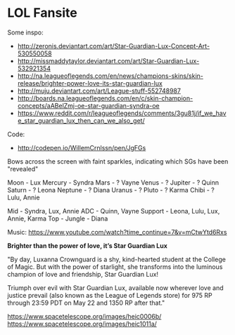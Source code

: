 LOL Fansite
=====================================

Some inspo:
* http://zeronis.deviantart.com/art/Star-Guardian-Lux-Concept-Art-530550058
* http://missmaddytaylor.deviantart.com/art/Star-Guardian-Lux-532921354
* http://na.leagueoflegends.com/en/news/champions-skins/skin-release/brighter-power-love-its-star-guardian-lux
* http://muju.deviantart.com/art/League-stuff-552748987
* http://boards.na.leagueoflegends.com/en/c/skin-champion-concepts/aABelZmj-oe-star-guardian-syndra-oe
* https://www.reddit.com/r/leagueoflegends/comments/3gu81j/if_we_have_star_guardian_lux_then_can_we_also_get/

Code:
* http://codepen.io/WillemCrnlssn/pen/JgFGs

Bows across the screen with faint sparkles, indicating which SGs have been "revealed"

Moon - Lux
Mercury - Syndra
Mars - ? Vayne
Venus - ?
Jupiter - ? Quinn
Saturn - ? Leona
Neptune - ? Diana
Uranus - ?
Pluto - ? Karma
Chibi - ? Lulu, Annie

Mid - Syndra, Lux, Annie
ADC - Quinn, Vayne
Support - Leona, Lulu, Lux, Annie, Karma
Top -
Jungle - Diana

Music:
https://www.youtube.com/watch?time_continue=7&v=mCtwYtd6Rxs

**Brighter than the power of love, it’s Star Guardian Lux**

"By day, Luxanna Crownguard is a shy, kind-hearted student at the College of Magic. But with the power of starlight, she transforms into the luminous champion of love and friendship, Star Guardian Lux!

Triumph over evil with Star Guardian Lux, available now wherever love and justice prevail (also known as the League of Legends store) for 975 RP through 23:59 PDT on May 22 and 1350 RP after that."

https://www.spacetelescope.org/images/heic0006b/
https://www.spacetelescope.org/images/heic1011a/
